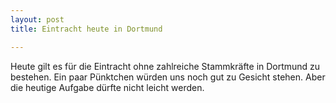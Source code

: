 ```yaml
---
layout: post
title: Eintracht heute in Dortmund

---
```


Heute gilt es für die Eintracht ohne zahlreiche Stammkräfte in Dortmund zu bestehen. Ein paar Pünktchen würden uns noch gut zu Gesicht stehen. Aber die heutige Aufgabe dürfte nicht leicht werden.


